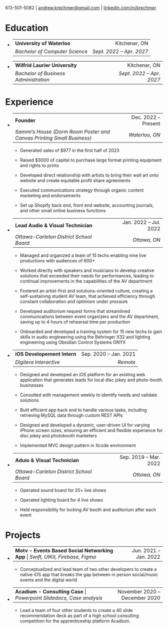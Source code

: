 <div class="center">
    
613-501-5082 | <u>andrew.krechmer@gmail.com</u> | <u>linkedin.com/in/krechmer</u>

</div>

# Education

-   |                                |                          |
    |:-------------------------------|-------------------------:|
    | **University of Waterloo**     |            Kitchener, ON |
    | *Bachelor of Computer Science* | *Sept. 2022 – Apr. 2027* |

-   |                                       |                          |
    |:--------------------------------------|-------------------------:|
    | **Wilfrid Laurier University**        |            Kitchener, ON |
    | *Bachelor of Business Administration* | *Sept. 2022 – Apr. 2027* |

# Experience

-   |                                                            |                     |
    |:-----------------------------------------------------------|--------------------:|
    | **Founder**                                                | Dec. 2022 – Present |
    | *Sammi’s House (Dorm Room Poster and Canvas Printing Small Business)* |      *Waterloo, ON* |

    -    Generated sales of $977 in the first half of 2023

    -    Raised $3000 of capital to purchase large format printing
        equipment and rights to prints

    -    Developed direct relationship with artists to bring their wall
        art onto website and create equitable profit share agreements

    -    Executed communications strategy through organic content
        marketing and endorsements

    -    Set up Shopify back end, front end website, accounting
        journals, and other small online business functions

-   |                                         |                       |
    |:----------------------------------------|----------------------:|
    | **Lead Audio & Visual Technician**      | Jan. 2022 – Jul. 2022 |
    | *Ottawa-Carleton District School Board* |          *Ottawa, ON* |

    -    Managed and organized a team of 15 techs enabling nine live
        productions with audiences of 600+

    -    Worked directly with speakers and musicians to develop creative
        solutions that exceeded their needs for performances, leading to
        continual improvements in the capabilities of the AV department

    -    Fostered an artist-first and solutions-oriented culture,
        creating a self-sustaining student AV team, that achieved
        efficiency through constant collaboration and optimism under
        pressure

    -    Developed auditorium request forms that streamlined
        communications between event organizers and the AV department,
        saving up to 4 hours of rehearsal time per production

    -    Onboarded and developed a training system for 15 new techs to
        gain skills in audio engineering using the Behringer X32 and
        lighting engineering using Obsidian Control Systems ONYX

-   |                             |                       |
    |:----------------------------|----------------------:|
    | **iOS Developement Intern** | Sep. 2020 – Jan. 2021 |
    | *Digitera Interactive*      |              *Remote* |

    -    Designed and developed an iOS platform for an existing web
        application that generates leads for local disc jokey and
        photo-booth businesses

    -    Consulted with management weekly to identify needs and validate
        solutions

    -    Built efficient app back end to handle various tasks, including
        retrieving MySQL data through custom REST APIs

    -    Designed and developed a dynamic, user-driven UI for varying
        iPhone screen sizes, ensuring an efficient and flexible
        experience for disc jokey and photobooth marketers

    -    Implemented MVC design pattern in Xcode environment

-   |                                         |                       |
    |:----------------------------------------|----------------------:|
    | **Aduio & Visual Technician**           | Sep. 2019 – Mar. 2022 |
    | *Ottawa-Carleton District School Board* |          *Ottawa, ON* |

    -    Operated sound board for 20+ live shows

    -    Operated lighting board for 4 live shows

    -    Held responsibility for locking AV booth and auditorium after
        each event

# Projects

-   |                                                                                  |                       |
    |:---------------------------------------------------------------------------------|----------------------:|
    | **Motv - Events Based Social Networking App** \| *Swift, UIKit, Firebase, Figma* | Jun. 2021 – Jan. 2022 |

    -    Conceptualized and lead team of two other developers to create
        a native iOS app that breaks the gap between in person
        social/music events and the digital world

-   |                                                                        |                               |
    |:-----------------------------------------------------------------------|------------------------------:|
    | **Acadium - Consulting Case** \| *Powerpoint Slidedocs, Case analysis* | November 2020 – December 2020 |

    -    Lead a team of four other students to create a 40 slide
        recommendation deck as part of a high school consulting
        competition for the apprenticeship platform Acadium.
